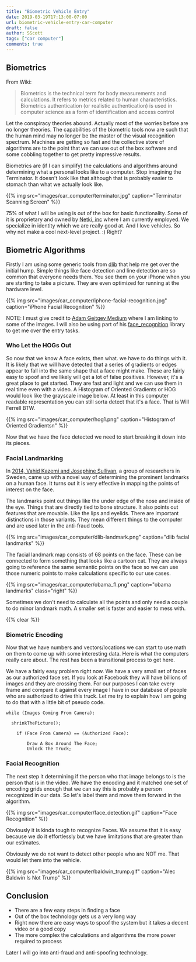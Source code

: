 ```yaml
---
title: "Biometric Vehicle Entry"
date: 2019-03-19T17:13:00-07:00
url: biometric-vehicle-entry-car-computer
draft: false
author: SScott
tags: ["car computer"]
comments: true
---
```



## Biometrics

From Wiki:

> Biometrics is the technical term for body measurements and calculations. It refers to metrics related to human characteristics. Biometrics authentication (or realistic authentication) is used in computer science as a form of identification and access control

Let the conspiracy theories abound.  Actually most of the worries before are no longer theories. The capabilities of the biometric tools now are such that the human mind may no longer be the master of the visual recognition spectrum. Machines are getting so fast and the collective store of algorithms are to the point that we can use out of the box software and some cobbling together to get pretty impressive results.  

Biometrics are (if I can simplify) the calculations and algorithms around determining what a personal looks like to a computer.  Stop imagining the Terminator.  It doesn't look like that although that is probably easier to stomach than what we actually look like.

{{% img src="images/car_computer/terminator.jpg" caption="Terminator Scanning Screen" %}}


75% of what I will be using is out of the box for basic functionality. Some of it is proprietary and owned by [Netki, inc](https://netki.com/) where I am currently employed.  We specialize in identity which we are really good at. And I love vehicles. So why not make a cool next-level project.  :) Right?

## Biometric Algorithms

Firstly I am using some generic tools from [dlib](http://dlib.net/) that help me get over the initial hump. Simple things like face detection and line detection are so common that everyone needs them.  You see them on your iPhone when you are starting to take a picture.  They are even optimized for running at the hardware level.  


{{% img src="images/car_computer/iphone-facial-recognition.jpg" caption="iPhone Facial Recognition" %}}


NOTE: I must give credit to [Adam Geitgey Medium](https://medium.com/@ageitgey/machine-learning-is-fun-part-4-modern-face-recognition-with-deep-learning-c3cffc121d78) where I am linking to some of the images. I will also be using part of his [face_recognition](https://github.com/ageitgey/face_recognition) library to get me over the entry tasks.

### Who Let the HOGs Out

So now that we know A face exists, then what.  we have to do things with it.  It is likely that we will have detected that a series of gradients or edges appear to fall into the same shape that a face might make.  These are fairly easy to spoof and we likely will get a lot of false positives.  However, it's a great place to get started. They are fast and light and we can use them in real time even with a video. A Histogram of Oriented Gradients or HOG would look like the grayscale image below. At least in this computer readable representation you can still sorta detect that it's a face. That is Will Ferrell BTW.

{{% img src="images/car_computer/hog1.png" caption="Histogram of Oriented Gradientsn" %}}

Now that we have the face detected we need to start breaking it down into its pieces.

### Facial Landmarking

In [2014, Vahid Kazemi and Josephine Sullivan](http://www.csc.kth.se/~vahidk/papers/KazemiCVPR14.pdf), a group of researchers in Sweden, came up with a novel way of determining the prominent landmarks on a human face.  It turns out it is very effective in mapping the points of interest on the face.  

The landmarks point out things like the under edge of the nose and inside of the eye.  Things that are directly tied to bone structure. It also points out features that are movable. Like the lips and eyelids. There are important distinctions in those variants. They mean different things to the computer and are used later in the anti-fraud tools.  

{{% img src="images/car_computer/dlib-landmark.png" caption="dlib facial landmarks" %}}

The facial landmark map consists of 68 points on the face. These can be connected to form something that looks like a cartoon cat.  They are always going to reference the same semantic points on the face so we can use those numeric points to make calculations specific to our use cases.



{{% img src="images/car_computer/obama_fl.png" caption="obama landmarks" class="right" %}}


Sometimes we don't need to calculate all the points and only need a couple to do minor landmark math. A smaller set is faster and easier to mess with.

{{% clear %}}

### Biometric Encoding

Now that we have numbers and vectors/locations we can start to use math on them to come up with some interesting data.  Here is what the computers really care about.  The rest has been a transitional process to get here.  

We have a fairly easy problem right now.  We have a very small set of faces as our authorized face set.  If you look at Facebook they will have billions of images and they are crossing them.  For our purposes I can take every frame and compare it against every image I have in our database of people who are authorized to drive this truck.  Let me try to explain how I am going to do that with a little bit of pseudo code.  

```
while (Images Coming From Camera):

  shrinkThePicture();

    if (Face From Camera) == (Authorized Face):

        Draw A Box Around The Face;
        Unlock The Truck;
```

### Facial Recognition

The next step it determining if the person who that image belongs to is the person that is in the video.  We have the encoding and it matched one set of encoding grids enough that we can say this is probably a person recognized in our data.  So let's label them and move them forward in the algorithm.

{{% img src="images/car_computer/face_detection.gif" caption="Face Recognition" %}}

Obviously it is kinda tough to recognize Faces. We assume that it is easy because we do it effortlessly but we have limitations that are greater than our estimates.

Obviously we do not want to detect other people who are NOT me. That would let them into the vehicle.

{{% img src="images/car_computer/baldwin_trump.gif" caption="Alec Baldwin Is Not Trump" %}}


## Conclusion

* There are a few easy steps in finding a face
* Out of the box technology gets us a very long way
* Right now there are easy ways to spoof the system but it takes a decent video or a good copy
* The more complex the calculations and algorithms the more power required to process

Later I will go into anti-fraud and anti-spoofing technology.  
